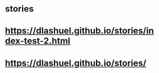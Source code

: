 # stories
# https://dlashuel.github.io/stories/index-test-2.html
# https://dlashuel.github.io/stories/
